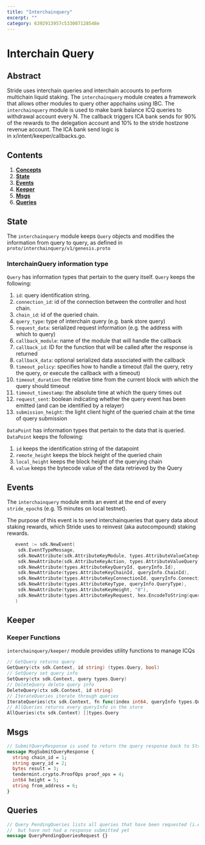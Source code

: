 ```yaml
---
title: "Interchainquery"
excerpt: ""
category: 6392913957c533007128548e
---
```


# Interchain Query

## Abstract

Stride uses interchain queries and interchain accounts to perform multichain liquid staking. The `interchainquery` module creates a framework that allows other modules to query other appchains using IBC. The `interchainquery` module is used to make bank balance ICQ queries to withdrawal account every N. The callback triggers ICA bank sends for 90% of the rewards to the delegation account and 10% to the stride hostzone revenue account. The ICA bank send logic is in x/intent/keeper/callbacks.go.

## Contents

1. **[Concepts](#concepts)**
2. **[State](#state)**
3. **[Events](#events)**
4. **[Keeper](#keeper)**
5. **[Msgs](#msgs)**  
6. **[Queries](#queries)**

## State

The `interchainquery` module keeps `Query` objects and modifies the information from query to query, as defined in `proto/interchainquery/v1/genesis.proto`

### InterchainQuery information type

`Query` has information types that pertain to the query itself. `Query` keeps the following:

1. `id`: query identification string.
2. `connection_id`: id of the connection between the controller and host chain.
3. `chain_id`: id of the queried chain.
4. `query_type`: type of interchain query (e.g. bank store query)
5. `request_data`: serialized request information (e.g. the address with which to query)
6. `callback_module`: name of the module that will handle the callback
7. `callback_id`: ID for the function that will be called after the response is returned
8. `callback_data`: optional serialized data associated with the callback
9. `timeout_policy`: specifies how to handle a timeout (fail the query, retry the query, or execute the callback with a timeout)
10. `timeout_duration`: the relative time from the current block with which the query should timeout
11. `timeout_timestamp`: the absolute time at which the query times out
12. `request_sent`: boolean indicating whether the query event has been emitted (and can be identified by a relayer)
13. `submission_height`: the light client hight of the queried chain at the time of query submission


`DataPoint` has information types that pertain to the data that is queried. `DataPoint` keeps the following:

1. `id` keeps the identification string of the datapoint
2. `remote_height` keeps the block height of the queried chain
3. `local_height` keeps the block height of the querying chain
4. `value` keeps the bytecode value of the data retrieved by the Query

## Events

The `interchainquery` module emits an event at the end of every `stride_epoch`s (e.g. 15 minutes on local testnet).

The purpose of this event is to send interchainqueries that query data about staking rewards, which Stride uses to reinvest (aka autocompound) staking rewards.

```go
   event := sdk.NewEvent(
    sdk.EventTypeMessage,
    sdk.NewAttribute(sdk.AttributeKeyModule, types.AttributeValueCategory),
    sdk.NewAttribute(sdk.AttributeKeyAction, types.AttributeValueQuery),
    sdk.NewAttribute(types.AttributeKeyQueryId, queryInfo.Id),
    sdk.NewAttribute(types.AttributeKeyChainId, queryInfo.ChainId),
    sdk.NewAttribute(types.AttributeKeyConnectionId, queryInfo.ConnectionId),
    sdk.NewAttribute(types.AttributeKeyType, queryInfo.QueryType),
    sdk.NewAttribute(types.AttributeKeyHeight, "0"),
    sdk.NewAttribute(types.AttributeKeyRequest, hex.EncodeToString(queryInfo.Request)),
   )
```

## Keeper

### Keeper Functions

`interchainquery/keeper/` module provides utility functions to manage ICQs

```go
// GetQuery returns query
GetQuery(ctx sdk.Context, id string) (types.Query, bool)
// SetQuery set query info
SetQuery(ctx sdk.Context, query types.Query)
// DeleteQuery delete query info
DeleteQuery(ctx sdk.Context, id string)
// IterateQueries iterate through queries
IterateQueries(ctx sdk.Context, fn func(index int64, queryInfo types.Query) (stop bool))
// AllQueries returns every queryInfo in the store
AllQueries(ctx sdk.Context) []types.Query
```

## Msgs

```protobuf
// SubmitQueryResponse is used to return the query response back to Stride
message MsgSubmitQueryResponse {
  string chain_id = 1;
  string query_id = 2;
  bytes result = 3;
  tendermint.crypto.ProofOps proof_ops = 4;
  int64 height = 5;
  string from_address = 6;
}
```

## Queries

```protobuf
// Query PendingQueries lists all queries that have been requested (i.e. emitted)
//  but have not had a response submitted yet
message QueryPendingQueriesRequest {}
```
